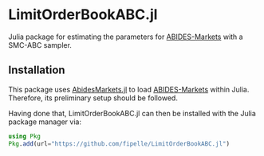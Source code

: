 # LimitOrderBookABC.jl

Julia package for estimating the parameters for [ABIDES-Markets](https://github.com/jpmorganchase/abides-jpmc-public) with a SMC-ABC sampler.

## Installation

This package uses [AbidesMarkets.jl](https://github.com/fipelle/AbidesMarkets.jl) to load [ABIDES-Markets](https://github.com/jpmorganchase/abides-jpmc-public) within Julia. Therefore, its preliminary setup should be followed.

Having done that, LimitOrderBookABC.jl can then be installed with the Julia package manager via:

```julia
using Pkg
Pkg.add(url="https://github.com/fipelle/LimitOrderBookABC.jl")
```

